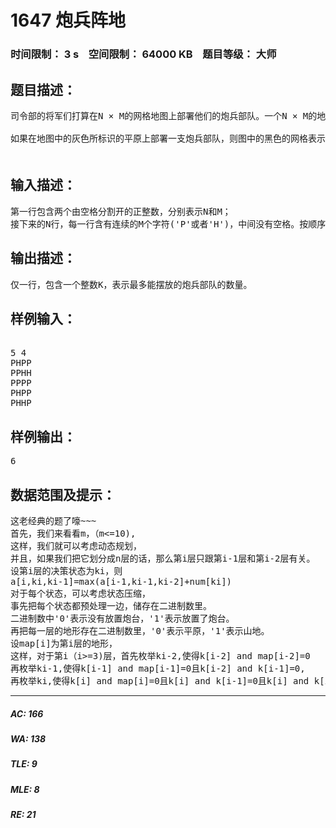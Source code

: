 # 1647 炮兵阵地   
### 时间限制： 3 s&nbsp;&nbsp;&nbsp;&nbsp;空间限制： 64000 KB&nbsp;&nbsp;&nbsp;&nbsp;题目等级： 大师  
## 题目描述：  

<pre>
司令部的将军们打算在N × M的网格地图上部署他们的炮兵部队。一个N × M的地图由N行M列组成，地图的每一格可能是山地(用"H"表示)，也可能是平原(用"P"表示)，如下图。在每一格平原地形上最多可以布置一支炮兵部队(山地上不能够部署炮兵部队)；一支炮兵部队在地图上的攻击范围如图中黑色区域所示：
  
如果在地图中的灰色所标识的平原上部署一支炮兵部队，则图中的黑色的网格表示它能够攻击到的区域：沿横向左右各两格，沿纵向上下各两格。图上其它白色网格均攻击不到。从图上可见炮兵的攻击范围不受地形的影响。 现在，将军们规划如何部署炮兵部队，在防止误伤的前提下(保证任何两支炮兵部队之间不能互相攻击，即任何一支炮兵部队都不在其他支炮兵部队的攻击范围内)，在整个地图区域内最多能够摆放多少我军的炮兵部队。  
　
</pre>
  
  
## 输入描述：  

<pre>
第一行包含两个由空格分割开的正整数，分别表示N和M；  
接下来的N行，每一行含有连续的M个字符('P'或者'H')，中间没有空格。按顺序表示地图中每一行的数据。N ≤ 100, M ≤ 10。
</pre>
  
  
## 输出描述：  

<pre>
仅一行，包含一个整数K，表示最多能摆放的炮兵部队的数量。
</pre>
  
  
## 样例输入：  

<pre>
  
5 4  
PHPP  
PPHH  
PPPP  
PHPP  
PHHP
</pre>
  
  
## 样例输出：  

<pre>
6
</pre>
  
  
## 数据范围及提示：  

<pre>
这老经典的题了嚎~~~
首先，我们来看看m，（m<=10),
这样，我们就可以考虑动态规划，
并且，如果我们把它划分成n层的话，那么第i层只跟第i-1层和第i-2层有关。
设第i层的决策状态为ki，则
a[i,ki,ki-1]=max(a[i-1,ki-1,ki-2]+num[ki])
对于每个状态，可以考虑状态压缩，
事先把每个状态都预处理一边，储存在二进制数里。
二进制数中'0'表示没有放置炮台，'1'表示放置了炮台。
再把每一层的地形存在二进制数里，'0'表示平原，'1'表示山地。
设map[i]为第i层的地形，
这样，对于第i（i>=3)层，首先枚举ki-2,使得k[i-2] and map[i-2]=0
再枚举ki-1,使得k[i-1] and map[i-1]=0且k[i-2] and k[i-1]=0,
再枚举ki,使得k[i] and map[i]=0且k[i] and k[i-1]=0且k[i] and k[i-2]=0
</pre>
  
  
***  

##### AC: 166  
##### WA: 138  
##### TLE: 9  
##### MLE: 8  
##### RE: 21  
